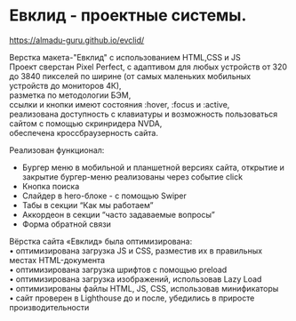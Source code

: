 # Евклид - проектные системы.
https://almadu-guru.github.io/evclid/<br>

Верстка макета-"Евклид" с использованием HTML,CSS и JS<br>
Проект сверстан Pixel Perfect, с адаптивом для любых устройств от 320 до 3840 пикселей по ширине (от самых маленьких мобильных устройств до мониторов 4К),<br>
разметка по методологии БЭМ,<br>
ссылки и кнопки имеют состояния :hover, :focus и :active,<br>
реализована доступность с клавиатуры и возможность пользоваться сайтом с помощью скринридера NVDA,<br>
обеспечена кроссбраузерность сайта.<br>

Реализован функционал:<br>
- Бургер меню в мобильной и планшетной версиях сайта, открытие и закрытие бургер-меню реализованы через событие click<br>
- Кнопка поиска<br>
- Слайдер в hero-блоке - с помощью Swiper<br>
- Табы в секции “Как мы работаем”<br>
- Аккордеон в секции “часто задаваемые вопросы”<br>
- Форма обратной связи<br>

Вёрстка сайта «Евклид» была оптимизирована:<br>
•	оптимизирована загрузка JS и CSS, разместив их в правильных местах HTML-документа<br>
•	оптимизирована загрузка шрифтов с помощью preload<br>
•	оптимизирована загрузка изображений, использовав Lazy Load<br>
•	оптимизированы файлы HTML, JS, CSS, использовав минификаторы<br>
• сайт проверен в Lighthouse до и после, убедились в приросте производительности

